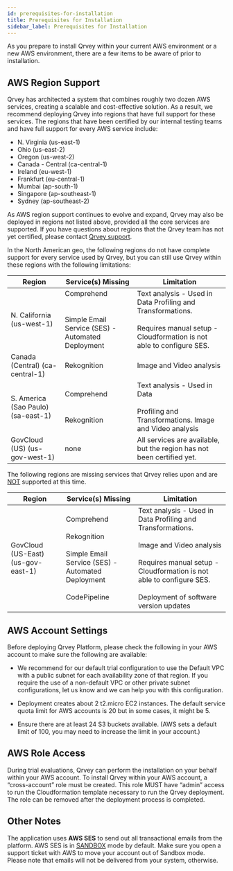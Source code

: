 ```yaml
---
id: prerequisites-for-installation
title: Prerequisites for Installation
sidebar_label: Prerequisites for Installation
---
```


<div style={{textAlign: "justify"}}>

As you prepare to install Qrvey within your current AWS environment or a new AWS environment, there are a few items to be aware of prior to installation.

## AWS Region Support
Qrvey has architected a system that combines roughly two dozen AWS services, creating a scalable and cost-effective solution. As a result, we recommend deploying Qrvey into regions that have full support for these services. The regions that have been certified by our internal testing teams and have full support for every AWS service include:

* N. Virginia (us-east-1)
* Ohio (us-east-2)
* Oregon (us-west-2)
* Canada - Central (ca-central-1)
* Ireland (eu-west-1)
* Frankfurt (eu-central-1)
* Mumbai (ap-south-1)
* Singapore (ap-southeast-1)
* Sydney (ap-southeast-2)

As AWS region support continues to evolve and expand, Qrvey may also be deployed in regions not listed above, provided all the core services are supported. If you have questions about regions that the Qrvey team has not yet certified, please contact <a href="help@qrvey.com">Qrvey support</a>.

In the North American geo, the following regions do not have complete support for every service used by Qrvey, but you can still use Qrvey within these regions with the following limitations:

| **Region** | **Service(s) Missing** | **Limitation** |
| --- | --- | --- |
| N. California (us-west-1) | Comprehend<br><br><br>Simple Email Service (SES) - Automated Deployment | Text analysis - Used in Data Profiling and Transformations. <br><br> Requires manual setup - Cloudformation is not able to configure SES.| 
| Canada (Central) (ca-central-1)| Rekognition | Image and Video analysis| 
| S. America (Sao Paulo) (sa-east-1)| Comprehend <br><br><br>Rekognition | Text analysis - Used in Data <br> <br> Profiling and Transformations. Image and Video analysis|
|GovCloud (US) (us-gov-west-1)| none | All services are available, but the region has not been certified yet.|

The following regions are missing services that Qrvey relies upon and are <u>NOT</u> supported at this time.

| **Region** | **Service(s) Missing** | **Limitation** |
| --- | --- | --- |
|GovCloud (US-East) (us-gov-east-1) | Comprehend <br> <br> Rekognition <br> <br> Simple Email Service (SES) - Automated Deployment <br> <br> CodePipeline| Text analysis - Used in Data Profiling and Transformations. <br> <br> Image and Video analysis <br> <br> Requires manual setup - Cloudformation is not able to configure SES.<br> <br> Deployment of software version updates


## AWS Account Settings
Before deploying Qrvey Platform, please check the following in your AWS account to make sure the following are available:

* We recommend for our default trial configuration to use the Default VPC with a public subnet for each availability zone of that region. If you require the use of a non-default VPC or other private subnet configurations, let us know and we can help you with this configuration.

* Deployment creates about 2 t2.micro EC2 instances. The default service quota limit for AWS accounts is 20 but in some cases, it might be 5.

* Ensure there are at least 24 S3 buckets available. (AWS sets a default limit of 100, you may need to increase the limit in your account.)

## AWS Role Access
During trial evaluations, Qrvey can perform the installation on your behalf within your AWS account. To install Qrvey within your AWS account, a “cross-account” role must be created. This role MUST have “admin” access to run the Cloudformation template necessary to run the Qrvey deployment. The role can be removed after the deployment process is completed.

## Other Notes
The application uses **AWS SES** to send out all transactional emails from the platform. AWS SES is in <u>SANDBOX</u> mode by default. Make sure you open a support ticket with AWS to move your account out of Sandbox mode. Please note that emails will not be delivered from your system, otherwise.

</div>